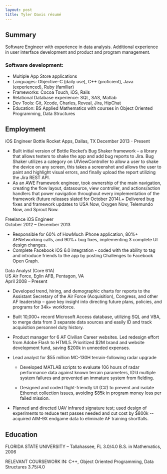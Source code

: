 ```yaml
---
layout: post
title: Tyler Davis résumé
---
```


## Summary 	##
Software Engineer with experience in data analysis. Additional experience in user interface development and product and program management.

### Software development: ###
+	Multiple App Store applications
+	Languages: Objective-C (daily use), C++ (proficient), Java (experienced), Ruby (familiar)
+	Frameworks: Cocoa Touch, iOS, Rails
+	Relational Database experience: SQL, SAS, Matlab
+	Dev Tools: Git, Xcode, Charles, Reveal, Jira, HipChat
+	Education: BS Applied Mathematics with courses in Object Oriented Programming, Data Structures


## Employment ##
iOS Engineer
Bottle Rocket Apps, Dallas, TX
December 2013 - Present

+	Built initial version of Bottle Rocket’s Bug Shaker framework – a library that allows testers to shake the app and add bug reports to Jira. Bug Shaker utilizes a category on UIViewController to allow a user to shake the device on any screen, this takes a screenshot and allows the user to paint and highlight visual errors, and finally upload the report utilizing the Jira REST API. 
+	As an AWE Framework engineer, took ownership of the main navigation, creating the flow layout, datasource, view controller, and actions/action handlers that power navigation throughout every implementation of the framework (future releases slated for October 2014).+	Delivered bug fixes and framework updates to USA Now, Oxygen Now, Telemundo Now, and Sprout Now.

Freelance iOS Engineer  
October 2012 – December 2013  

+	Responsible for 60% of HowMuch iPhone application, 80%+ AFNetworking calls, and 90%+ bug fixes, implementing 3 complete UI design changes.  
+	Complete Facebook iOS 6.0 integration - coded with the ability to tag and introduce friends to the app by posting Challenges to Facebook Open Graph.

Data Analyst (Core 61A)  
US Air Force, Eglin AFB, Pentagon, VA  
April 2008 – Present  

+	Developed trend, hiring, and demographic charts for reports to the Assistant Secretary of the Air Force (Acquisition), Congress, and other AF leadership – gave key insight into directing future plans, policies, and programs for 34k+ workforce.  
+	Built 10,000+ record Microsoft Access database, utilizing SQL and VBA, to merge data from 3 separate data sources and easily ID and track acquisition personnel duty history.  
+	Product manager for 6 AF Civilian Career websites. Led redesign effort from Adobe Flash to HTML5. Prioritized $2M brand and website development fund, saving $200k in unneeded expenses.  
+	Lead analyst for $55 million MC-130H terrain-following radar upgrade

	- Developed MATLAB scripts to evaluate 106 hours of radar performance data against known terrain parameters, ID’d multiple system failures and prevented an immature system from fielding.
	
	- Designed and coded flight-friendly UI (C#) to prevent and isolate Ethernet collection issues, avoiding $85k in program money loss per failed mission.

+	Planned and directed UAV infrared signature test; used design of experiments to reduce test passes needed and cut cost by $800k -- acquired AIM-9X endgame data to eliminate AF training shortfalls.

## Education ##
FLORIDA STATE UNIVERSITY – Tallahassee, FL  				3.0/4.0
B.S. in Mathematics, 2006

RELEVANT COURSEWORK IN:
C++, Object Oriented Programming, Data Structures			3.75/4.0
